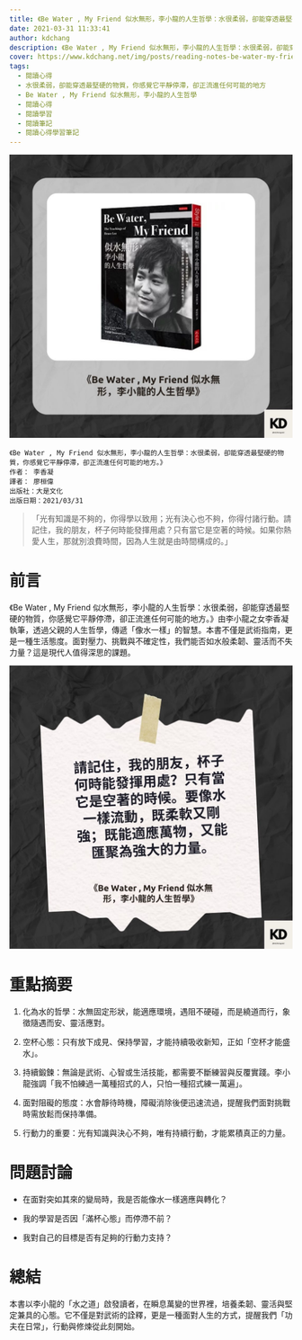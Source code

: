 ```yaml
---
title: 《Be Water , My Friend 似水無形，李小龍的人生哲學：水很柔弱，卻能穿透最堅硬的物質，你感覺它平靜停滯，卻正流進任何可能的地方。》| 閱讀心得學習筆記
date: 2021-03-31 11:33:41
author: kdchang
description: 《Be Water , My Friend 似水無形，李小龍的人生哲學：水很柔弱，卻能穿透最堅硬的物質，你感覺它平靜停滯，卻正流進任何可能的地方。》由李小龍之女李香凝執筆，透過父親的人生哲學，傳遞「像水一樣」的智慧。本書不僅是武術指南，更是一種生活態度。面對壓力、挑戰與不確定性，我們能否如水般柔韌、靈活而不失力量？這是現代人值得深思的課題。
cover: https://www.kdchang.net/img/posts/reading-notes-be-water-my-friend-the-teachings-of-bruce-lee-1.jpg
tags:
  - 閱讀心得
  - 水很柔弱，卻能穿透最堅硬的物質，你感覺它平靜停滯，卻正流進任何可能的地方
  - Be Water , My Friend 似水無形，李小龍的人生哲學
  - 閱讀心得
  - 閱讀學習
  - 閱讀筆記
  - 閱讀心得學習筆記
---
```


![](img/posts/reading-notes-be-water-my-friend-the-teachings-of-bruce-lee-1.jpg)

```
《Be Water , My Friend 似水無形，李小龍的人生哲學：水很柔弱，卻能穿透最堅硬的物質，你感覺它平靜停滯，卻正流進任何可能的地方。》
作者： 李香凝
譯者： 廖桓偉
出版社：大是文化
出版日期：2021/03/31
```

> 「光有知識是不夠的，你得學以致用；光有決心也不夠，你得付諸行動。請記住，我的朋友，杯子何時能發揮用處？只有當它是空著的時候。如果你熱愛人生，那就別浪費時間，因為人生就是由時間構成的。」

# 前言

《Be Water , My Friend 似水無形，李小龍的人生哲學：水很柔弱，卻能穿透最堅硬的物質，你感覺它平靜停滯，卻正流進任何可能的地方。》由李小龍之女李香凝執筆，透過父親的人生哲學，傳遞「像水一樣」的智慧。本書不僅是武術指南，更是一種生活態度。面對壓力、挑戰與不確定性，我們能否如水般柔韌、靈活而不失力量？這是現代人值得深思的課題。

![](img/posts/reading-notes-be-water-my-friend-the-teachings-of-bruce-lee-2.jpg)

# 重點摘要

1. 化為水的哲學：水無固定形狀，能適應環境，遇阻不硬碰，而是繞道而行，象徵隨遇而安、靈活應對。

2. 空杯心態：只有放下成見、保持學習，才能持續吸收新知，正如「空杯才能盛水」。

3. 持續鍛鍊：無論是武術、心智或生活技能，都需要不斷練習與反覆實踐。李小龍強調「我不怕練過一萬種招式的人，只怕一種招式練一萬遍」。

4. 面對阻礙的態度：水會靜待時機，障礙消除後便迅速流過，提醒我們面對挑戰時需放鬆而保持準備。

5. 行動力的重要：光有知識與決心不夠，唯有持續行動，才能累積真正的力量。

# 問題討論

- 在面對突如其來的變局時，我是否能像水一樣適應與轉化？

- 我的學習是否因「滿杯心態」而停滯不前？

- 我對自己的目標是否有足夠的行動力支持？

# 總結

本書以李小龍的「水之道」啟發讀者，在瞬息萬變的世界裡，培養柔韌、靈活與堅定兼具的心態。它不僅是對武術的詮釋，更是一種面對人生的方式，提醒我們「功夫在日常」，行動與修煉從此刻開始。
